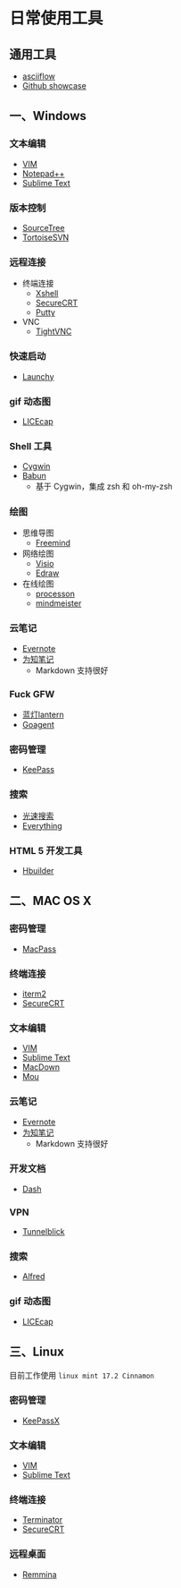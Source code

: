 # 日常使用工具

## 通用工具

* [asciiflow](http://asciiflow.com/)
* [Github showcase](https://github.com/showcases)

## 一、Windows

### 文本编辑

* [VIM](http://www.vim.org/download.php)
* [Notepad++](http://notepad-plus-plus.org/)
* [Sublime Text](http://www.sublimetext.com/)

### 版本控制

* [SourceTree](http://www.sourcetreeapp.com/)
* [TortoiseSVN](http://tortoisesvn.net/index.zh.html)

### 远程连接

* 终端连接
    * [Xshell](http://www.netsarang.com/products/xmg_overview.html)
    * [SecureCRT](http://www.vandyke.com/products/securecrt/)
    * [Putty](http://www.chiark.greenend.org.uk/~sgtatham/putty/download.html)
* VNC
    * [TightVNC](http://www.tightvnc.com/)

### 快速启动

* [Launchy](http://www.launchy.net/)

### gif 动态图

* [LICEcap](http://www.cockos.com/licecap/)

### Shell 工具

* [Cygwin](http://www.cygwin.com/)
* [Babun](http://babun.github.io/)
    * 基于 Cygwin，集成 zsh 和 oh-my-zsh

### 绘图

* 思维导图
    * [Freemind](http://sourceforge.net/projects/freemind/)
* 网络绘图
    * [Visio](https://products.office.com/zh-cn/visio/flowchart-software)
    * [Edraw](https://www.edrawsoft.com/)
* 在线绘图
    * [processon](https://www.processon.com/)
    * [mindmeister](https://www.mindmeister.com)

### 云笔记

* [Evernote](https://www.yinxiang.com/?from=evernote)
* [为知笔记](http://www.wiz.cn/)
    * Markdown 支持很好

### Fuck GFW

* [蓝灯lantern](https://getlantern.org/)
* [Goagent](https://github.com/goagent/goagent)

### 密码管理

* [KeePass](http://keepass.info/)

### 搜索

* [光速搜索](http://www.iplaysoft.com/guang-su-sou-suo.html)
* [Everything](http://www.voidtools.com/)

### HTML 5 开发工具

* [Hbuilder](http://dcloud.io/)

## 二、MAC OS X

### 密码管理

* [MacPass](https://github.com/mstarke/MacPass)

### 终端连接

* [iterm2](https://www.iterm2.com/)
* [SecureCRT](http://www.vandyke.com/products/securecrt/)

### 文本编辑

* [VIM](http://www.vim.org/download.php)
* [Sublime Text](http://www.sublimetext.com/)
* [MacDown](http://macdown.uranusjr.com/)
* [Mou](http://25.io/mou/)

### 云笔记

* [Evernote](https://www.yinxiang.com/?from=evernote)
* [为知笔记](http://www.wiz.cn/)
    * Markdown 支持很好

### 开发文档

* [Dash](https://kapeli.com/dash)

### VPN

* [Tunnelblick](http://sourceforge.net/projects/tunnelblick/)

### 搜索

* [Alfred](http://www.alfredapp.com/)

### gif 动态图

* [LICEcap](http://www.cockos.com/licecap/)

## 三、Linux

目前工作使用 `linux mint 17.2 Cinnamon`

### 密码管理

* [KeePassX](https://www.keepassx.org/)

### 文本编辑

* [VIM](http://www.vim.org/download.php)
* [Sublime Text](http://www.sublimetext.com/)

### 终端连接

* [Terminator](http://gnometerminator.blogspot.com/p/introduction.html)
* [SecureCRT](http://www.vandyke.com/products/securecrt/)

### 远程桌面

* [Remmina](http://remmina.sourceforge.net/)
